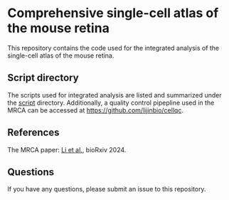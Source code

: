 # Comprehensive single-cell atlas of the mouse retina

This repository contains the code used for the integrated analysis of the single-cell atlas of the mouse retina.

## Script directory

The scripts used for integrated analysis are listed and summarized under the [script](./script) directory. Additionally, a quality control pipepline used in the MRCA can be accessed at https://github.com/lijinbio/cellqc.

## References

The MRCA paper: [Li et al.](https://doi.org/10.1101/2024.01.24.577060), bioRxiv 2024.

## Questions

If you have any questions, please submit an issue to this repository.
